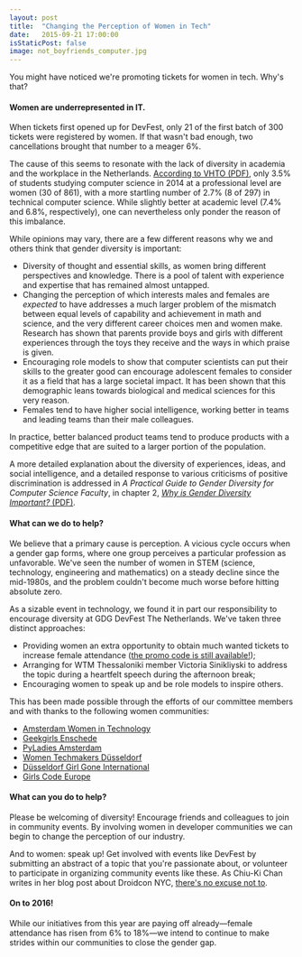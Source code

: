 ```yaml
---
layout: post
title:  "Changing the Perception of Women in Tech"
date:   2015-09-21 17:00:00
isStaticPost: false
image: not_boyfriends_computer.jpg
---
```

You might have noticed we're promoting tickets for women in tech. Why's that?

#### Women are underrepresented in IT.

When tickets first opened up for DevFest, only 21 of the first batch of 300 tickets were registered by women. If that wasn't bad enough, two cancellations brought that number to a meager 6%.

The cause of this seems to resonate with the lack of diversity in academia and the workplace in the Netherlands. [According to VHTO (PDF)](http://www.vhto.nl/fileadmin/user_upload/images/Cijfers_en_onderzoek/20150605_Gediplomeerden_totaal_htno_per_opleiding_1415.pdf), only 3.5% of students studying computer science in 2014 at a professional level are women (30 of 861), with a more startling number of 2.7% (8 of 297) in technical computer science. While slightly better at academic level (7.4% and 6.8%, respectively), one can nevertheless only ponder the reason of this imbalance.

While opinions may vary, there are a few different reasons why we and others think that gender diversity is important:

* Diversity of thought and essential skills, as women bring different perspectives and knowledge. There is a pool of talent with experience and expertise that has remained almost untapped.
* Changing the perception of which interests males and females are _expected_ to have addresses a much larger problem of the mismatch between equal levels of capability and achievement in math and science, and the very different career choices men and women make. Research has shown that parents provide boys and girls with different experiences through the toys they receive and the ways in which praise is given.
* Encouraging role models to show that computer scientists can put their skills to the greater good can encourage adolescent females to consider it as a field that has a large societal impact. It has been shown that this demographic leans towards biological and medical sciences for this very reason.
* Females tend to have higher social intelligence, working better in teams and leading teams than their male colleagues.

In practice, better balanced product teams tend to produce products with a competitive edge that are suited to a larger portion of the population. 

A more detailed explanation about the diversity of experiences, ideas, and social intelligence, and a detailed response to various criticisms of positive discrimination is addressed in _A Practical Guide to Gender Diversity for Computer Science Faculty_, in chapter 2, [_Why is Gender Diversity Important?_ (PDF)](http://www.csee.umbc.edu/courses/undergraduate/CMSC304/Fall2014/PracticalGuideGenderDiversity-Ch2.pdf).

#### What can we do to help?

We believe that a primary cause is perception. A vicious cycle occurs when a gender gap forms, where one group perceives a particular profession as unfavorable. We've seen the number of women in STEM (science, technology, engineering and mathematics) on a steady decline since the mid-1980s, and the problem couldn't become much worse before hitting absolute zero.

As a sizable event in technology, we found it in part our responsibility to encourage diversity at GDG DevFest The Netherlands. We've taken three distinct approaches:

* Providing women an extra opportunity to obtain much wanted tickets to increase female attendance ([the promo code is still available!](https://www.eventbrite.com/e/gdg-devfest-the-netherlands-2015-tickets-18232000404?access=women-in-tech));
* Arranging for WTM Thessaloniki member Victoria Sinikliyski to address the topic during a heartfelt speech during the afternoon break;
* Encouraging women to speak up and be role models to inspire others.

This has been made possible through the efforts of our committee members and with thanks to the following women communities:

* [Amsterdam Women in Technology](http://www.meetup.com/Amsterdam-Women-in-Technology/)
* [Geekgirls Enschede](http://www.meetup.com/Geekgirls-Enschede/)
* [PyLadies Amsterdam](http://www.meetup.com/PyLadiesAMS/)
* [Women Techmakers Düsseldorf](http://www.meetup.com/Women-Techmakers-Dusseldorf/)
* [Düsseldorf Girl Gone International](http://www.meetup.com/Dusseldorf-Girl-Gone-International/)
* [Girls Code Europe](http://www.meetup.com/GirlsCodeEU/)

#### What can you do to help?

Please be welcoming of diversity! Encourage friends and colleagues to join in community events. By involving women in developer communities we can begin to change the perception of our industry.

And to women: speak up! Get involved with events like DevFest by submitting an abstract of a topic that you're passionate about, or volunteer to participate in organizing community events like these. As Chiu-Ki Chan writes in her blog post about Droidcon NYC, [there's no excuse not to](http://blog.sqisland.com/2015/08/droidcon-nyc-22-percent-female-speakers.html).

#### On to 2016!

While our initiatives from this year are paying off already&mdash;female attendance has risen from 6% to 18%&mdash;we intend to continue to make strides within our communities to close the gender gap.